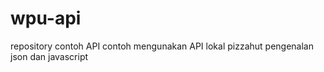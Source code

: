 # wpu-api
repository contoh API
contoh mengunakan API lokal pizzahut
pengenalan json dan javascript
